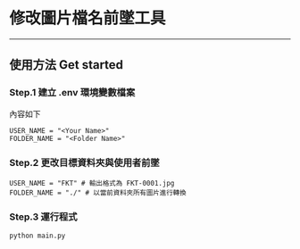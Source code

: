 # 修改圖片檔名前墜工具

---

## 使用方法 Get started

### Step.1 建立 .env 環境變數檔案

內容如下

```shell
USER_NAME = "<Your Name>"
FOLDER_NAME = "<Folder Name>"
```

### Step.2 更改目標資料夾與使用者前墜

```shell
USER_NAME = "FKT" # 輸出格式為 FKT-0001.jpg
FOLDER_NAME = "./" # 以當前資料夾所有圖片進行轉換
```

### Step.3 運行程式

```shell
python main.py
```


